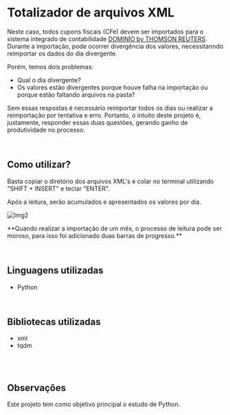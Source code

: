 <h1> Totalizador de arquivos XML </h1>

<p>Neste caso, todos cupons fiscais (CFe) devem ser importados para o sistema integrado de contabilidade <a href="https://www.dominiosistemas.com.br/">DOMINÍO by THOMSON REUTERS</a>. Durante a importação, pode ocorrer divergência dos valores, necessitanndo reimportar os dados do dia divergente.</p> 

<p> </n> Porém, temos dois problemas:</p>

+ Qual o dia divergente?
+ Os valores estão divergentes porque houve falha na importação ou porque estão faltando arquivos na pasta?
<p>Sem essas respostas é necessário reimportar todos os dias ou realizar a reimportação por tentativa e erro. Portanto, o intuito deste projeto é, justamente, responder essas duas questões, gerando ganho de produtividade no processo.</p>

<br>
<h2>Como utilizar?</h2>
<p>Basta copiar o diretório dos arquivos XML's e colar no terminal utilizando "SHIFT + INSERT" e teclar "ENTER".

<p>Após a leitura, serão acumulados e apresentados os valores por dia.</p>

![Img2](https://user-images.githubusercontent.com/98126956/198755272-e31c7b57-357d-445f-a1d3-49519d1e754b.PNG)

<p>**Quando realizar a importação de um mês, o processo de leitura pode ser moroso, para isso foi adicionado duas barras de progresso.**</p>

<br>
<h2>Linguagens utilizadas</h2>
<ul>
    <li>Python
</ul>
<br>
<h2>Bibliotecas utilizadas</h2>
<ul>
    <li>xml
    <li>tqdm
</ul>
<br><br>
<h2>Observações</h2>
<p>Este projeto tem como objetivo principal o estudo de Python.</p>



